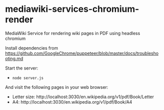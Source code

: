 # mediawiki-services-chromium-render

MediaWiki Service for rendering wiki pages in PDF using headless chromium

Install dependencies from
https://github.com/GoogleChrome/puppeteer/blob/master/docs/troubleshooting.md

Start the server:
* `node server.js`

And visit the following pages in your web browser:
* Letter size: http://localhost:3030/en.wikipedia.org/v1/pdf/Book/Letter
* A4: http://localhost:3030/en.wikipedia.org/v1/pdf/Book/A4
